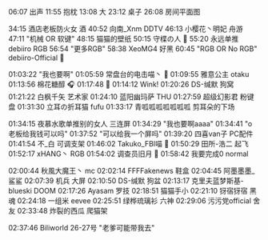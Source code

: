 06:07 出声
11:55 抱枕
13:08 大
23:12 桌子
26:08 房间平面图

34:15 酒店老板防火女 酒
40:52 向南_Xnm DDTV
46:13 小樱花丶明妃 舟游
47:11 "机械 OR 软键"
48:15 猫猫的壁纸
50:15 守楪の人 🔨
    55:20 永远单推debiiro RGB
56:54 "更多RGB"
58:38 XeoMG4  好黑
60:45 "RGB OR No RGB" debiiro-Official 🍋

01:03:22 "我也要啊"
01:05:59 常盘台的电击喵丶 📕
01:09:55 雅意公主 otaku
    01:13:56 棉花糖醇 🎧
    01:17:48 🤺
01:14:12 Wink!
    01:20:26 DS-缄默 狗窝
    01:21:22 白枫千矢 艺术家
    01:24:10 蓝阳幽玛萨 THU
01:27:59 超级幻影君 粉键盘
01:31:30 立耳の折耳猫 fufu
01:33:17 青呱呱呱呱呱呱呱 剪耳朵的下场

01:34:15 夜慕水歌单推别的女人 三连屏
01:34:29 "我也要啊aaaa"
01:34:41 "o 老板给我钱可以吗"
01:37:52 "可以给我一个屏吗"
01:39:20 四喜van子 PC配件
01:41:54 不_白 可调支架
01:46:02 Takuko_FBI喵 🍋
01:50:29 田所-浩二 起飞
01:52:17 xHANG丶 RGB
01:54:02 调查员旧月 👏
01:58:42 我要完成0 normal

02:00:44 秋風大魔王丶 mc
02:02:14 FFFFakenews 鞋盒
02:04:45 阿墨墨墨_ 鲨鲨
02:07:39 机兵 大屏
02:10:50 DS-缄默 狗盆
02:13:17 克里夫蓝梦斯基-blueski DOOM
02:17:26 Ayasam 罗技 
02:18:51 猫猫手小
02:21:10 犽宿犽宿 黑魂
02:24:18 一组米 eevee
    02:25:51 绿桦琉璃衫 六神
02:29:06 污污党official 舍友
    02:33:48 炸裂的西瓜 爬猫架

02:37:46 Biliworld 26-27号
"老爹可能带我去"
